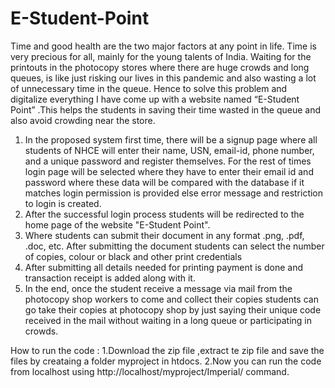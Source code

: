 # E-Student-Point
Time and good health are the two major factors at any point in life. Time is very precious for all,
mainly for the young talents of India. Waiting for the printouts in the photocopy stores where
there are huge crowds and long queues, is like just risking our lives in this pandemic and also
wasting a lot of unnecessary time in the queue. Hence to solve this problem and digitalize
everything I have come up with a website named “E-Student Point” .This helps the students in
saving their time wasted in the queue and also avoid crowding near the store.
1. In the proposed system first time, there will be a signup page where all students of NHCE
will enter their name, USN, email-id, phone number, and a unique password and register
themselves. For the rest of times login page will be selected where they have to enter
their email id and password where these data will be compared with the database if it
matches login permission is provided else error message and restriction to login is
created.
2. After the successful login process students will be redirected to the home page of the
website "E-Student Point".
3. Where students can submit their document in any format .png, .pdf, .doc, etc. After
submitting the document students can select the number of copies, colour or black and
other print credentials
4. After submitting all details needed for printing payment is done and transaction receipt is
added along with it.
5. In the end, once the student receive a message via mail from the photocopy shop workers
to come and collect their copies students can go take their copies at photocopy shop by
just saying their unique code received in the mail without waiting in a long queue or
participating in crowds.

How to run the code :
1.Download the zip file ,extract te zip file and save the files by creataing a folder myproject in htdocs.
2.Now you can run the code from localhost using http://localhost/myproject/Imperial/ command.
